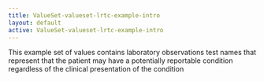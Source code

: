 ```yaml
---
title: ValueSet-valueset-lrtc-example-intro
layout: default
active: ValueSet-valueset-lrtc-example-intro
---
```


This example set of values contains laboratory observations test names that represent that the patient may have a potentially reportable condition regardless of the clinical presentation of the condition